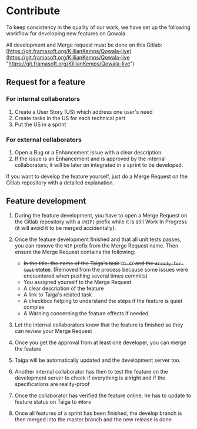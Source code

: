 # Contribute

To keep consistency in the quality of our work, we have set up the following workflow for developing new features on Qowala.

All development and Merge request must be done on this Gitlab: [https://git.framasoft.org/KillianKemps/Qowala-live](https://git.framasoft.org/KillianKemps/Qowala-live "https://git.framasoft.org/KillianKemps/Qowala-live")

## Request for a feature

### For internal collaborators
1. Create a User Story (US) which address one user's need
2. Create tasks in the US for each technical part
3. Put the US in a sprint

### For external collaborators
1. Open a Bug or a Enhancement issue with a clear description.
2. If the issue is an Enhancement and is approved by the internal collaborators, it will be later on integrated in a sprint to be developed.

If you want to develop the feature yourself, just do a Merge Request on the Gitlab repository with a detailed explanation.

## Feature development

1. During the feature development, you have to open a Merge Request on the Gitlab repository with a `[WIP]` prefix while it is still Work In Progress (it will avoid it to be merged accidentally).
2. Once the feature development finished and that all unit tests passes, you can remove the `WIP` prefix from the Merge Request name. 
Then ensure the Merge Request contains the following:
    - ~~In the title: the name of the Taiga's task `TG-XX` and the `#ready-for-test` status~~. (Removed from the process because some issues were encountered when pushing several times commits)
    - You assigned yourself to the Merge Request
    - A clear description of the feature
    - A link to Taiga's related task
    - A checkbox helping to understand the steps if the feature is quiet complex
    - A Warning concerning the feature effects if needed

3. Let the internal collaborators know that the feature is finished so they can review your Merge Request
4. Once you get the approval from at least one developer, you can merge the feature
5. Taiga will be automatically updated and the development server too.
6. Another internal collaborator has then to test the feature on the development server to check if everything is allright and if the specifications are reality-proof
7. Once the collaborator has verified the feature online, he has to update to feature status on Taiga to `#done`
8. Once all features of a sprint has been finished, the develop branch is then merged into the master branch and the new release is done
